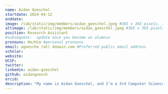```yaml
---
name: Aidan Goeschel
startdate: 2024-04-12
enddate: 
image: /lab/static/img/members/aidan_goeschel.jpeg #365 x 365 pixels, 72 dpi
altimage: /lab/static/img/members/aidan_goeschel.jpeg #365 x 365 pixels, 72 dpi
position: Research Assistant
#subsequent:  update once you become an alumnus
pronouns: He/Him #personal pronouns
email: agoesche (at) domain.com #Preferred public email address
scholar:  
website: 
UCSF: 
twitter: 
linkedin: aidan-goeschel
github: aidangoesch
orcid: 
description: "My name is Aidan Goeschel, and I’m a 3rd Computer Science major at UCI. My primary research interest lies in developing computational models that represent cognitive processes. These models not only offer potential explanations for certain elements of cognition but also have valuable applications in modern artificial intelligence. Outside of the lab, I enjoy running, reading, and playing guitar."
---
```


